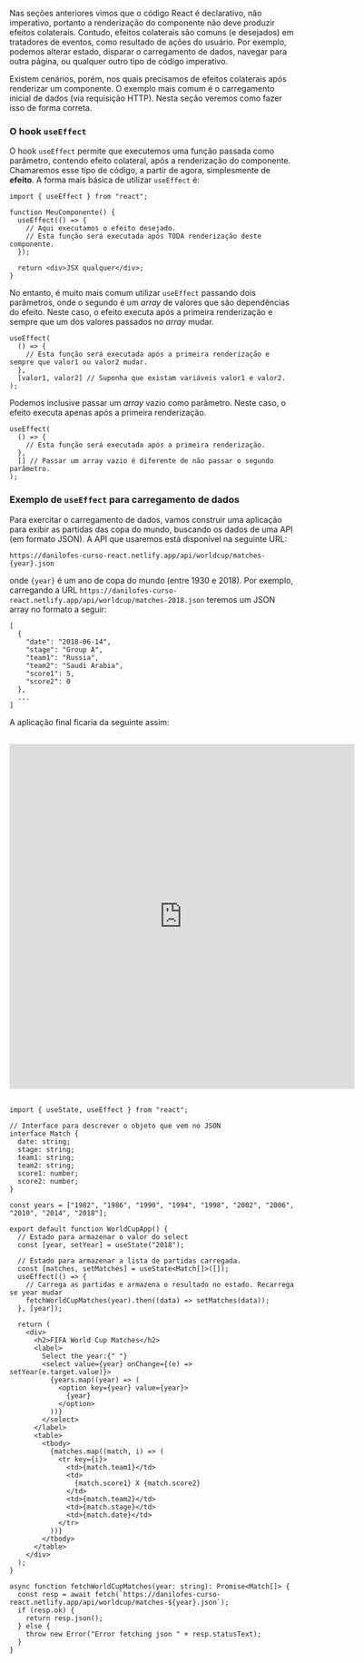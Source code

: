 Nas seções anteriores vimos que o código React é declarativo, não imperativo, portanto a renderização do componente não deve produzir efeitos colaterais.
Contudo, efeitos colaterais são comuns (e desejados) em tratadores de eventos, como resultado de ações do usuário.
Por exemplo, podemos alterar estado, disparar o carregamento de dados, navegar para outra página, ou qualquer outro tipo de código imperativo.

Existem cenários, porém, nos quais precisamos de efeitos colaterais após renderizar um componente.
O exemplo mais comum é o carregamento inicial de dados (via requisição HTTP).
Nesta seção veremos como fazer isso de forma correta.

### O hook `useEffect`

O hook `useEffect` permite que executemos uma função passada como parâmetro, contendo efeito colateral, após a renderização do componente.
Chamaremos esse tipo de código, a partir de agora, simplesmente de **efeito**.
A forma mais básica de utilizar `useEffect` é:

```tsx
import { useEffect } from "react";

function MeuComponente() {
  useEffect(() => {
    // Aqui executamos o efeito desejado.
    // Esta função será executada após TODA renderização deste componente.
  });

  return <div>JSX qualquer</div>;
}
```

No entanto, é muito mais comum utilizar `useEffect` passando dois parâmetros, onde o segundo é um _array_ de valores que são dependências do efeito.
Neste caso, o efeito executa após a primeira renderização e sempre que um dos valores passados no _array_ mudar.

```tsx
useEffect(
  () => {
    // Esta função será executada após a primeira renderização e sempre que valor1 ou valor2 mudar.
  },
  [valor1, valor2] // Suponha que existam variáveis valor1 e valor2.
);
```

Podemos inclusive passar um _array_ vazio como parâmetro.
Neste caso, o efeito executa apenas após a primeira renderização.

```tsx
useEffect(
  () => {
    // Esta função será executada após a primeira renderização.
  },
  [] // Passar um array vazio é diferente de não passar o segundo parâmetro.
);
```

### Exemplo de `useEffect` para carregamento de dados

Para exercitar o carregamento de dados, vamos construir uma aplicação para exibir as partidas das copa do mundo, buscando os dados de uma API (em formato JSON).
A API que usaremos está disponível na seguinte URL:

```
https://danilofes-curso-react.netlify.app/api/worldcup/matches-{year}.json
```

onde `{year}` é um ano de copa do mundo (entre 1930 e 2018).
Por exemplo, carregando a URL `https://danilofes-curso-react.netlify.app/api/worldcup/matches-2018.json` teremos um JSON array no formato a seguir:

```
[
  {
    "date": "2018-06-14",
    "stage": "Group A",
    "team1": "Russia",
    "team2": "Saudi Arabia",
    "score1": 5,
    "score2": 0
  },
  ...
]
```

A aplicação final ficaria da seguinte assim:

<iframe src="https://cralmg-world-cup-matches.stackblitz.io" style="border:4px solid #ddd; width:600px; height:600px; margin: 1rem 0"></iframe>

```tsx
import { useState, useEffect } from "react";

// Interface para descrever o objeto que vem no JSON
interface Match {
  date: string;
  stage: string;
  team1: string;
  team2: string;
  score1: number;
  score2: number;
}

const years = ["1982", "1986", "1990", "1994", "1998", "2002", "2006", "2010", "2014", "2018"];

export default function WorldCupApp() {
  // Estado para armazenar o valor do select
  const [year, setYear] = useState("2018");

  // Estado para armazenar a lista de partidas carregada.
  const [matches, setMatches] = useState<Match[]>([]);
  useEffect(() => {
    // Carrega as partidas e armazena o resultado no estado. Recarrega se year mudar
    fetchWorldCupMatches(year).then((data) => setMatches(data));
  }, [year]);

  return (
    <div>
      <h2>FIFA World Cup Matches</h2>
      <label>
        Select the year:{" "}
        <select value={year} onChange={(e) => setYear(e.target.value)}>
          {years.map((year) => (
            <option key={year} value={year}>
              {year}
            </option>
          ))}
        </select>
      </label>
      <table>
        <tbody>
          {matches.map((match, i) => (
            <tr key={i}>
              <td>{match.team1}</td>
              <td>
                {match.score1} X {match.score2}
              </td>
              <td>{match.team2}</td>
              <td>{match.stage}</td>
              <td>{match.date}</td>
            </tr>
          ))}
        </tbody>
      </table>
    </div>
  );
}

async function fetchWorldCupMatches(year: string): Promise<Match[]> {
  const resp = await fetch(`https://danilofes-curso-react.netlify.app/api/worldcup/matches-${year}.json`);
  if (resp.ok) {
    return resp.json();
  } else {
    throw new Error("Error fetching json " + resp.statusText);
  }
}
```
